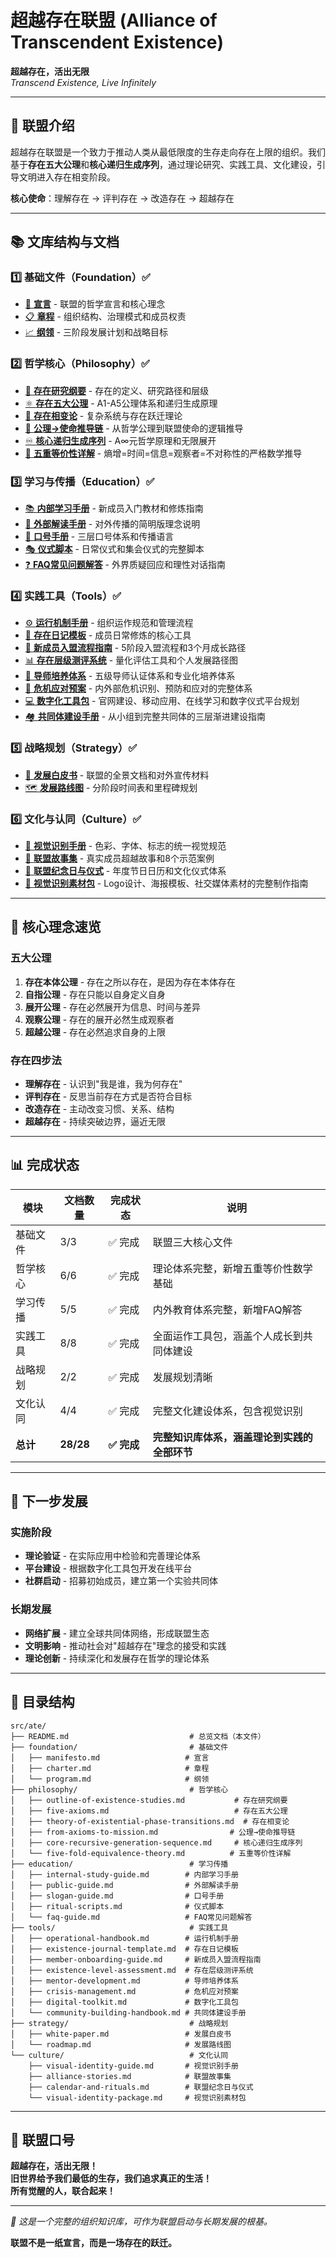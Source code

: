 # 超越存在联盟 (Alliance of Transcendent Existence)

**超越存在，活出无限**  
*Transcend Existence, Live Infinitely*

---

## 📖 联盟介绍

超越存在联盟是一个致力于推动人类从最低限度的生存走向存在上限的组织。我们基于**存在五大公理**和**核心递归生成序列**，通过理论研究、实践工具、文化建设，引导文明进入存在相变阶段。

**核心使命**：理解存在 → 评判存在 → 改造存在 → 超越存在

---

## 📚 文库结构与文档

### 1️⃣ 基础文件（Foundation）✅

- [📜 **宣言**](foundation/manifesto.md) - 联盟的哲学宣言和核心理念
- [📋 **章程**](foundation/charter.md) - 组织结构、治理模式和成员权责  
- [📈 **纲领**](foundation/program.md) - 三阶段发展计划和战略目标

### 2️⃣ 哲学核心（Philosophy）✅

- [🧭 **存在研究纲要**](philosophy/outline-of-existence-studies.md) - 存在的定义、研究路径和层级
- [⚛️ **存在五大公理**](philosophy/five-axioms.md) - A1-A5公理体系和递归生成原理  
- [🌊 **存在相变论**](philosophy/theory-of-existential-phase-transitions.md) - 复杂系统与存在跃迁理论
- [🔗 **公理→使命推导链**](philosophy/from-axioms-to-mission.md) - 从哲学公理到联盟使命的逻辑推导
- [♾️ **核心递归生成序列**](philosophy/core-recursive-generation-sequence.md) - A∞元哲学原理和无限展开
- [🔬 **五重等价性详解**](philosophy/five-fold-equivalence-theory.md) - 熵增=时间=信息=观察者=不对称性的严格数学推导

### 3️⃣ 学习与传播（Education）✅

- [📚 **内部学习手册**](education/internal-study-guide.md) - 新成员入门教材和修炼指南
- [📢 **外部解读手册**](education/public-guide.md) - 对外传播的简明版理念说明
- [📣 **口号手册**](education/slogan-guide.md) - 三层口号体系和传播语言
- [🎭 **仪式脚本**](education/ritual-scripts.md) - 日常仪式和集会仪式的完整脚本
- [❓ **FAQ常见问题解答**](education/faq-guide.md) - 外界质疑回应和理性对话指南

### 4️⃣ 实践工具（Tools）✅

- [⚙️ **运行机制手册**](tools/operational-handbook.md) - 组织运作规范和管理流程
- [📓 **存在日记模板**](tools/existence-journal-template.md) - 成员日常修炼的核心工具
- [🚀 **新成员入盟流程指南**](tools/member-onboarding-guide.md) - 5阶段入盟流程和3个月成长路径
- [📊 **存在层级测评系统**](tools/existence-level-assessment.md) - 量化评估工具和个人发展路径图
- [👥 **导师培养体系**](tools/mentor-development.md) - 五级导师认证体系和专业化培养体系
- [🚨 **危机应对预案**](tools/crisis-management.md) - 内外部危机识别、预防和应对的完整体系
- [💻 **数字化工具包**](tools/digital-toolkit.md) - 官网建设、移动应用、在线学习和数字仪式平台规划
- [🏘️ **共同体建设手册**](tools/community-building-handbook.md) - 从小组到完整共同体的三层渐进建设指南

### 5️⃣ 战略规划（Strategy）✅

- [📄 **发展白皮书**](strategy/white-paper.md) - 联盟的全景文档和对外宣传材料
- [🗺️ **发展路线图**](strategy/roadmap.md) - 分阶段时间表和里程碑规划

### 6️⃣ 文化与认同（Culture）✅

- [🎨 **视觉识别手册**](culture/visual-identity-guide.md) - 色彩、字体、标志的统一视觉规范
- [📖 **联盟故事集**](culture/alliance-stories.md) - 真实成员超越故事和8个示范案例
- [📅 **联盟纪念日与仪式**](culture/calendar-and-rituals.md) - 年度节日日历和文化仪式体系
- [🎯 **视觉识别素材包**](culture/visual-identity-package.md) - Logo设计、海报模板、社交媒体素材的完整制作指南

---

## 🎯 核心理念速览

### 五大公理
1. **存在本体公理** - 存在之所以存在，是因为存在本体存在
2. **自指公理** - 存在只能以自身定义自身  
3. **展开公理** - 存在必然展开为信息、时间与差异
4. **观察公理** - 存在的展开必然生成观察者
5. **超越公理** - 存在必然追求自身的上限

### 存在四步法
- **理解存在** - 认识到"我是谁，我为何存在"
- **评判存在** - 反思当前存在方式是否符合目标  
- **改造存在** - 主动改变习惯、关系、结构
- **超越存在** - 持续突破边界，逼近无限

---

## 📊 完成状态

| 模块 | 文档数量 | 完成状态 | 说明 |
|------|----------|----------|------|
| 基础文件 | 3/3 | ✅ 完成 | 联盟三大核心文件 |
| 哲学核心 | 6/6 | ✅ 完成 | 理论体系完整，新增五重等价性数学基础 |
| 学习传播 | 5/5 | ✅ 完成 | 内外教育体系完整，新增FAQ解答 |
| 实践工具 | 8/8 | ✅ 完成 | 全面运作工具包，涵盖个人成长到共同体建设 |
| 战略规划 | 2/2 | ✅ 完成 | 发展规划清晰 |
| 文化认同 | 4/4 | ✅ 完成 | 完整文化建设体系，包含视觉识别 |
| **总计** | **28/28** | **✅ 完成** | **完整知识库体系，涵盖理论到实践的全部环节** |

---

## 🚀 下一步发展

### 实施阶段
- **理论验证** - 在实际应用中检验和完善理论体系
- **平台建设** - 根据数字化工具包开发在线平台
- **社群启动** - 招募初始成员，建立第一个实验共同体

### 长期发展  
- **网络扩展** - 建立全球共同体网络，形成联盟生态
- **文明影响** - 推动社会对"超越存在"理念的接受和实践
- **理论创新** - 持续深化和发展存在哲学的理论体系

---

## 📁 目录结构

```
src/ate/
├── README.md                           # 总览文档（本文件）
├── foundation/                         # 基础文件 
│   ├── manifesto.md                   # 宣言
│   ├── charter.md                     # 章程  
│   └── program.md                     # 纲领
├── philosophy/                         # 哲学核心
│   ├── outline-of-existence-studies.md           # 存在研究纲要
│   ├── five-axioms.md                            # 存在五大公理
│   ├── theory-of-existential-phase-transitions.md  # 存在相变论
│   ├── from-axioms-to-mission.md                # 公理→使命推导链
│   ├── core-recursive-generation-sequence.md     # 核心递归生成序列
│   └── five-fold-equivalence-theory.md          # 五重等价性详解
├── education/                          # 学习传播
│   ├── internal-study-guide.md        # 内部学习手册
│   ├── public-guide.md                # 外部解读手册
│   ├── slogan-guide.md                # 口号手册
│   ├── ritual-scripts.md              # 仪式脚本
│   └── faq-guide.md                   # FAQ常见问题解答
├── tools/                              # 实践工具
│   ├── operational-handbook.md        # 运行机制手册
│   ├── existence-journal-template.md  # 存在日记模板
│   ├── member-onboarding-guide.md     # 新成员入盟流程指南
│   ├── existence-level-assessment.md  # 存在层级测评系统
│   ├── mentor-development.md          # 导师培养体系
│   ├── crisis-management.md           # 危机应对预案
│   ├── digital-toolkit.md             # 数字化工具包
│   └── community-building-handbook.md # 共同体建设手册
├── strategy/                           # 战略规划
│   ├── white-paper.md                 # 发展白皮书
│   └── roadmap.md                     # 发展路线图
└── culture/                            # 文化认同
    ├── visual-identity-guide.md       # 视觉识别手册
    ├── alliance-stories.md            # 联盟故事集
    ├── calendar-and-rituals.md        # 联盟纪念日与仪式
    └── visual-identity-package.md     # 视觉识别素材包
```

---

## 🎯 联盟口号

**超越存在，活出无限！**  
**旧世界给予我们最低的生存，我们追求真正的生活！**  
**所有觉醒的人，联合起来！**

---

*📌 这是一个完整的组织知识库，可作为联盟启动与长期发展的根基。*

**联盟不是一纸宣言，而是一场存在的跃迁。**
